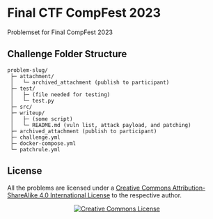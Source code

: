# Final CTF CompFest 2023

Problemset for Final CompFest 2023

## Challenge Folder Structure
```
problem-slug/
 ├─ attachment/
 │   └─ archived_attachment (publish to participant)
 ├─ test/
 │   ├─ (file needed for testing)
 │   └─ test.py
 ├─ src/
 ├─ writeup/
 │   ├─ (some script)
 │   └─ README.md (vuln list, attack payload, and patching)
 ├─ archived_attachment (publish to participant)
 ├─ challenge.yml
 ├─ docker-compose.yml
 └─ patchrule.yml
```

## License
All the problems are licensed under a [Creative Commons Attribution-ShareAlike 4.0 International License](http://creativecommons.org/licenses/by-sa/4.0/) to the respective author.
<p align="center">
<a rel="license" href="http://creativecommons.org/licenses/by-sa/4.0/"><img alt="Creative Commons License" style="border-width:0" src="https://i.creativecommons.org/l/by-sa/4.0/88x31.png" /></a>
</p>
